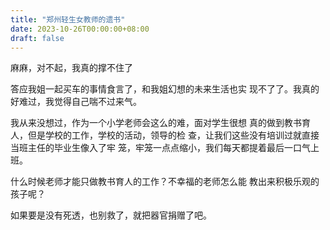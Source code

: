 ```yaml
---
title: "郑州轻生女教师的遗书"
date: 2023-10-26T00:00:00+08:00
draft: false
---
```


麻麻，对不起，我真的撑不住了

答应我姐一起买车的事情食言了，和我姐幻想的未来生活也实
现不了了。我真的好难过，我觉得自己喘不过来气。

我从来没想过，作为一个小学老师会这么的难，面对学生很想
真的做到教书育人，但是学校的工作，学校的活动，领导的检
查，让我们这些没有培训过就直接当班主任的毕业生像入了牢
笼，牢笼一点点缩小，我们每天都提着最后一口气上班。

什么时候老师才能只做教书育人的工作？不幸福的老师怎么能
教出来积极乐观的孩子呢？

如果要是没有死透，也别救了，就把器官捐赠了吧。
